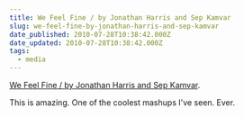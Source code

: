 ```yaml
---
title: We Feel Fine / by Jonathan Harris and Sep Kamvar
slug: we-feel-fine-by-jonathan-harris-and-sep-kamvar
date_published: 2010-07-28T10:38:42.000Z
date_updated: 2010-07-28T10:38:42.000Z
tags:
  - media
---
```


[We Feel Fine / by Jonathan Harris and Sep Kamvar](http://wefeelfine.org/).

This is amazing. One of the coolest mashups I've seen. Ever.
